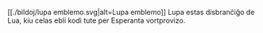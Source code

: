 [[./bildoj/lupa emblemo.svg|alt=Lupa emblemo]]
Lupa estas disbranĉiĝo de Lua, kiu celas ebli kodi tute per Esperanta
vortprovizo.

